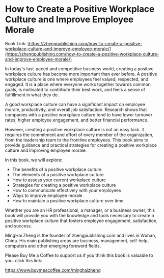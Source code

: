 # How to Create a Positive Workplace Culture and Improve Employee Morale

Book Link: [https://zhengpublishing.com/how-to-create-a-positive-workplace-culture-and-improve-employee-morale/](https://zhengpublishing.com/how-to-create-a-positive-workplace-culture-and-improve-employee-morale/)

In today's fast-paced and competitive business world, creating a positive workplace culture has become more important than ever before. A positive workplace culture is one where employees feel valued, respected, and engaged. It is a place where everyone works together towards common goals, is motivated to contribute their best work, and feels a sense of fulfillment in what they do.

A good workplace culture can have a significant impact on employee morale, productivity, and overall job satisfaction. Research shows that companies with a positive workplace culture tend to have lower turnover rates, higher employee engagement, and better financial performance.

However, creating a positive workplace culture is not an easy task. It requires the commitment and effort of every member of the organization, from the leadership team to the frontline employees. This book aims to provide guidance and practical strategies for creating a positive workplace culture and improving employee morale.

In this book, we will explore:

* The benefits of a positive workplace culture
* The elements of a positive workplace culture
* How to assess your current workplace culture
* Strategies for creating a positive workplace culture
* How to communicate effectively with your employees
* Ways to improve employee morale
* How to maintain a positive workplace culture over time

Whether you are an HR professional, a manager, or a business owner, this book will provide you with the knowledge and tools necessary to create a positive workplace culture that fosters employee engagement, satisfaction, and success.

MingHai Zheng is the founder of zhengpublishing.com and lives in Wuhan, China. His main publishing areas are business, management, self-help, computers and other emerging foreword fields.

Please Buy Me a Coffee to support us if you think this book is valuable to you. click this link:

https://www.buymeacoffee.com/minghaizheng
